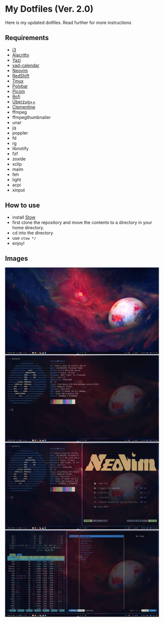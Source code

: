 # My Dotfiles (Ver. 2.0)

Here is my updated dotfiles.
Read further for more instructions

## Requirements

- [i3](https://i3wm.org/)
- [Alacritty](https://alacritty.org/)
- [Yazi](https://yazi-rs.github.io/docs/installation)
- [yad-calendar](https://yad-guide.ingk.se/calendar/yad-calendar.html)
- [Neovim](https://neovim.io/)
- [RedShift](https://github.com/jonls/redshift)
- [Tmux](https://github.com/tmux/tmux/wiki/Installing)
- [Polybar](https://github.com/polybar/polybar)
- [Picom](https://github.com/yshui/picom)
- [Rofi](https://github.com/davatorium/rofi)
- [Überzug++](https://github.com/jstkdng/ueberzugpp)
- [Clementine](https://www.clementine-player.org/downloads)
- ffmpeg
- ffmpegthumbnailer
- unar
- jq
- poppler
- fd
- rg
- libnotify
- fzf
- zoxide
- xclip
- maim
- feh
- light
- acpi
- xinput

## How to use

- install [Stow](https://www.gnu.org/software/stow/)
- first clone the repository and move the contents to a directory in your home directory.
- cd into the directory
- use `stow */`
- enjoy!

## Images

![](screenshot1.jpg)
![](screenshot2.jpg)
![](screenshot3.jpg)
![](screenshot4.jpg)
